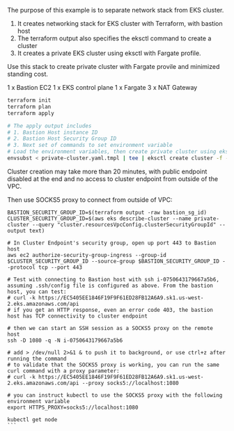 
The purpose of this example is to separate network stack from EKS cluster.
1. It creates networking stack for EKS cluster with Terraform, with bastion host
2. The terraform output also specifies the eksctl command to create a cluster
3. It creates a private EKS cluster using eksctl with Fargate profile. 

Use this stack to create private cluster with Fargate provile and minimized standing cost.

1 x Bastion EC2
1 x EKS control plane
1 x Fargate 
3 x NAT Gateway

```sh
terraform init
terraform plan
terraform apply

# The apply output includes
# 1. Bastion Host instance ID
# 2. Bastion Host Security Group ID
# 3. Next set of commands to set environment variable
# Load the environment variables, then create private cluster using eksctl
envsubst < private-cluster.yaml.tmpl | tee | eksctl create cluster -f -
```
Cluster creation may take more than 20 minutes, with public endpoint disabled at the end and no access to cluster endpoint from outside of the VPC. 

Then use SOCKS5 proxy to connect from outside of VPC: 

``````
BASTION_SECURITY_GROUP_ID=$(terraform output -raw bastion_sg_id)
CLUSTER_SECURITY_GROUP_ID=$(aws eks describe-cluster --name private-cluster --query "cluster.resourcesVpcConfig.clusterSecurityGroupId" --output text)
 
# In Cluster Endpoint's security group, open up port 443 to Bastion host
aws ec2 authorize-security-group-ingress --group-id $CLUSTER_SECURITY_GROUP_ID --source-group $BASTION_SECURITY_GROUP_ID --protocol tcp --port 443
 
# Test with connecting to Bastion host with ssh i-0750643179667a5b6, assuming .ssh/config file is configured as above. From the bastion host, you can test:
# curl -k https://EC5405EE1846F19F9F61ED28FB12A6A9.sk1.us-west-2.eks.amazonaws.com/api  
# if you get an HTTP response, even an error code 403, the bastion host has TCP connectivity to cluster endpoint
 
# then we can start an SSH session as a SOCKS5 proxy on the remote host
ssh -D 1080 -q -N i-0750643179667a5b6
 
# add > /dev/null 2>&1 & to push it to background, or use ctrl+z after running the command
# to validate that the SOCKS5 proxy is working, you can run the same curl command with a proxy parameter:
# curl -k https://EC5405EE1846F19F9F61ED28FB12A6A9.sk1.us-west-2.eks.amazonaws.com/api --proxy socks5://localhost:1080
 
# you can instruct kubectl to use the SOCKS5 proxy with the following environment variable
export HTTPS_PROXY=socks5://localhost:1080
 
kubectl get node
```
